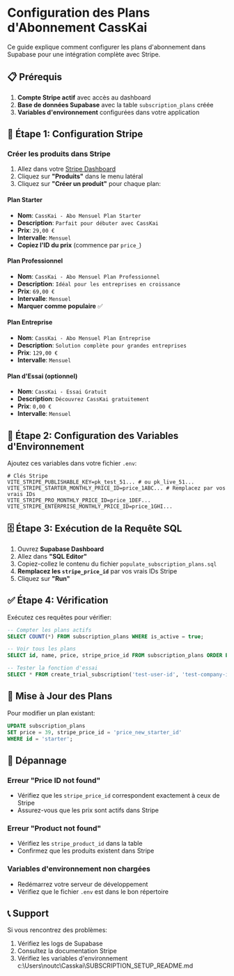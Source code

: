 # Configuration des Plans d'Abonnement CassKai

Ce guide explique comment configurer les plans d'abonnement dans Supabase pour une intégration complète avec Stripe.

## 📋 Prérequis

1. **Compte Stripe actif** avec accès au dashboard
2. **Base de données Supabase** avec la table `subscription_plans` créée
3. **Variables d'environnement** configurées dans votre application

## 🚀 Étape 1: Configuration Stripe

### Créer les produits dans Stripe

1. Allez dans votre [Stripe Dashboard](https://dashboard.stripe.com/)
2. Cliquez sur **"Produits"** dans le menu latéral
3. Cliquez sur **"Créer un produit"** pour chaque plan:

#### Plan Starter
- **Nom**: `CassKai - Abo Mensuel Plan Starter`
- **Description**: `Parfait pour débuter avec CassKai`
- **Prix**: `29,00 €`
- **Intervalle**: `Mensuel`
- **Copiez l'ID du prix** (commence par `price_`)

#### Plan Professionnel
- **Nom**: `CassKai - Abo Mensuel Plan Professionnel`
- **Description**: `Idéal pour les entreprises en croissance`
- **Prix**: `69,00 €`
- **Intervalle**: `Mensuel`
- **Marquer comme populaire** ✅

#### Plan Entreprise
- **Nom**: `CassKai - Abo Mensuel Plan Entreprise`
- **Description**: `Solution complète pour grandes entreprises`
- **Prix**: `129,00 €`
- **Intervalle**: `Mensuel`

#### Plan d'Essai (optionnel)
- **Nom**: `CassKai - Essai Gratuit`
- **Description**: `Découvrez CassKai gratuitement`
- **Prix**: `0,00 €`
- **Intervalle**: `Mensuel`

## 🔧 Étape 2: Configuration des Variables d'Environnement

Ajoutez ces variables dans votre fichier `.env`:

```env
# Clés Stripe
VITE_STRIPE_PUBLISHABLE_KEY=pk_test_51... # ou pk_live_51...
VITE_STRIPE_STARTER_MONTHLY_PRICE_ID=price_1ABC... # Remplacez par vos vrais IDs
VITE_STRIPE_PRO_MONTHLY_PRICE_ID=price_1DEF...
VITE_STRIPE_ENTERPRISE_MONTHLY_PRICE_ID=price_1GHI...
```

## 🗄️ Étape 3: Exécution de la Requête SQL

1. Ouvrez **Supabase Dashboard**
2. Allez dans **"SQL Editor"**
3. Copiez-collez le contenu du fichier `populate_subscription_plans.sql`
4. **Remplacez les `stripe_price_id`** par vos vrais IDs Stripe
5. Cliquez sur **"Run"**

## ✅ Étape 4: Vérification

Exécutez ces requêtes pour vérifier:

```sql
-- Compter les plans actifs
SELECT COUNT(*) FROM subscription_plans WHERE is_active = true;

-- Voir tous les plans
SELECT id, name, price, stripe_price_id FROM subscription_plans ORDER BY price;

-- Tester la fonction d'essai
SELECT * FROM create_trial_subscription('test-user-id', 'test-company-id');
```

## 🔄 Mise à Jour des Plans

Pour modifier un plan existant:

```sql
UPDATE subscription_plans
SET price = 39, stripe_price_id = 'price_new_starter_id'
WHERE id = 'starter';
```

## 🐛 Dépannage

### Erreur "Price ID not found"
- Vérifiez que les `stripe_price_id` correspondent exactement à ceux de Stripe
- Assurez-vous que les prix sont actifs dans Stripe

### Erreur "Product not found"
- Vérifiez les `stripe_product_id` dans la table
- Confirmez que les produits existent dans Stripe

### Variables d'environnement non chargées
- Redémarrez votre serveur de développement
- Vérifiez que le fichier `.env` est dans le bon répertoire

## 📞 Support

Si vous rencontrez des problèmes:
1. Vérifiez les logs de Supabase
2. Consultez la documentation Stripe
3. Vérifiez les variables d'environnement</content>
<parameter name="filePath">c:\Users\noutc\Casskai\SUBSCRIPTION_SETUP_README.md